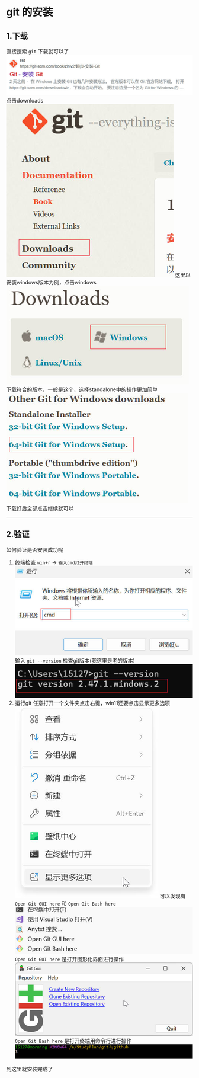 # git 的安装

## 1.下载
直接搜索 `git` 下载就可以了
![001](images/git的安装/001.jpg "001")
点击downloads
![002](images/git的安装/002.jpg "002")
这里以安装windows版本为例，点击windows
![003](images/git的安装/003.jpg "003")
下载符合的版本，一般是这个，选择standalone中的操作更加简单
![004](images/git的安装/004.jpg "004")
下载好后全部点击继续就可以

***

## 2.验证
如何验证是否安装成功呢
1. 终端检查
`win+r` -> `输入cmd打开终端`
![005](images/git的安装/005.jpg "005")
输入 `git --version` 检查git版本(我这里是老的版本)
![006](images/git的安装/006.jpg "006")
2. 运行git
任意打开一个文件夹点击右键，win11还要点击显示更多选项
![007](images/git的安装/007.jpg "007")
可以发现有 `Open Git GUI here` 和 `Open Git Bash here`
![008](images/git的安装/008.jpg "008")
`Open Git GUI here` 是打开图形化界面进行操作
![009](images/git的安装/009.jpg "009")
`Open Git Bash here` 是打开终端用命令行进行操作
![010](images/git的安装/010.jpg "010")

到这里就安装完成了














